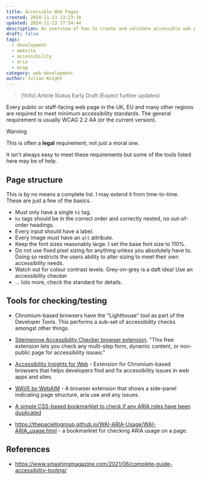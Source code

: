 ```yaml
---
title: Accessible Web Pages
created: 2024-11-23 13:23:16
updated: 2024-11-23 17:54:44
description: An overview of how to create and validate accessible web pages
draft: false
tags:
  - development
  - website
  - accessibility
  - aria
  - wcag
category: web-development
author: Julian Knight
---
```


> [!Info] Article Status
> Early Draft (Expect further updates)

Every public or staff-facing web page in the UK, EU and many other regions are required to meet minimum accessibility standards. The general requirement is usually WCAG 2.2 AA (or the current version).

> [!Warning] 
>
> This is often a **legal** requirement, not just a moral one.

It isn't always easy to meet these requirements but some of the tools listed here may be of help.

## Page structure

This is by no means a complete list. I may extend it from time-to-time. These are just a few of the basics.

* Must only have a single `h1` tag.
* `hx` tags should be in the correct order and correctly nested, no out-of-order headings.
* Every input should have a label.
* Every image must have an `alt` attribute.
* Keep the font sizes reasonably large. I set the base font size to 110%.
* Do not use fixed pixel sizing for anything unless you absolutely have to. Doing so restricts the users ability to alter sizing to meet their own accessibility needs.
* Watch out for colour contrast levels. Grey-on-grey is a daft idea! Use an accessibility checker
* ... lots more, check the standard for details.

## Tools for checking/testing

* Chromium-based browsers have the "Lighthouse" tool as part of the Developer Tools. This performs a sub-set of accessibility checks amongst other things.

* [Siteimprove Accessibility Checker browser extension](https://www.siteimprove.com/integrations/browser-extensions/). "This free extension lets you check any multi-step form, dynamic content, or non-public page for accessibility issues."

* [Accessibility Insights for Web](https://accessibilityinsights.io/docs/web/overview/) - Extension for Chromium-based browsers that helps developers find and fix accessibility issues in web apps and sites.

* [WAVE by WebAIM](https://wave.webaim.org/extension/) - A browser extension that shows a side-panel indicating page structure, aria use and any issues.

* [A simple CSS-based bookmarklet to check if any ARIA roles have been duplicated](https://adrianroselli.com/2015/01/css-bookmarklets-for-testing-and-fixing.html#ARIAdupes)

* https://thepaciellogroup.github.io/WAI-ARIA-Usage/WAI-ARIA_usage.html - a bookmarklet for checking ARIA usage on a page.

## References

* https://www.smashingmagazine.com/2021/06/complete-guide-accessibility-tooling/
